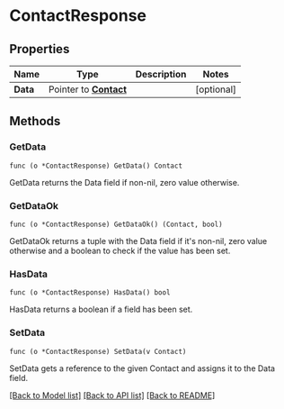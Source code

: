 # ContactResponse

## Properties

Name | Type | Description | Notes
------------ | ------------- | ------------- | -------------
**Data** | Pointer to [**Contact**](Contact.md) |  | [optional] 

## Methods

### GetData

`func (o *ContactResponse) GetData() Contact`

GetData returns the Data field if non-nil, zero value otherwise.

### GetDataOk

`func (o *ContactResponse) GetDataOk() (Contact, bool)`

GetDataOk returns a tuple with the Data field if it's non-nil, zero value otherwise
and a boolean to check if the value has been set.

### HasData

`func (o *ContactResponse) HasData() bool`

HasData returns a boolean if a field has been set.

### SetData

`func (o *ContactResponse) SetData(v Contact)`

SetData gets a reference to the given Contact and assigns it to the Data field.


[[Back to Model list]](../README.md#documentation-for-models) [[Back to API list]](../README.md#documentation-for-api-endpoints) [[Back to README]](../README.md)


